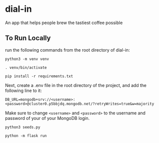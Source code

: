 # dial-in
An app that helps people brew the tastiest coffee possible

## To Run Locally
run the following commands from the root directory of dial-in:

```python3 -m venv venv```

```. venv/bin/activate```

```pip install -r requirements.txt```

Next, create a .env file in the root directory of the project, and add the following line to it:

```DB_URL=mongodb+srv://<username>:<password>@cluster0.p5bbjdq.mongodb.net/?retryWrites=true&w=majority```

Make sure to change ```<username>``` and ```<password>``` to the username and password of your of your MongoDB login.

```python3 seeds.py```

```python -m flask run```
